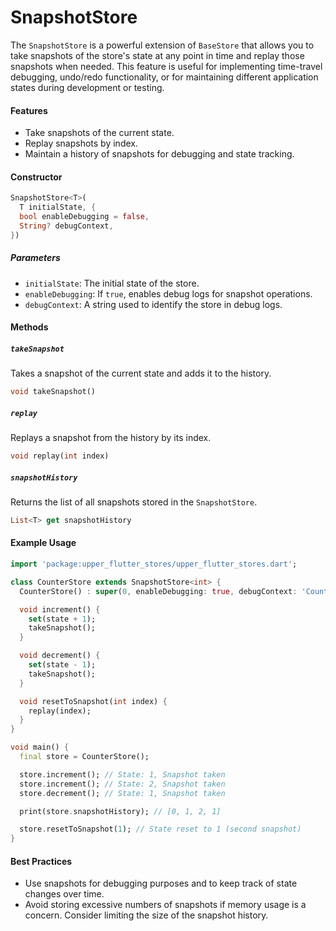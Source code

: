 # SnapshotStore

The `SnapshotStore` is a powerful extension of `BaseStore` that allows you to take snapshots of the store's state at any point in time and replay those snapshots when needed. This feature is useful for implementing time-travel debugging, undo/redo functionality, or for maintaining different application states during development or testing.

#### Features
- Take snapshots of the current state.
- Replay snapshots by index.
- Maintain a history of snapshots for debugging and state tracking.

#### Constructor
```dart
SnapshotStore<T>(
  T initialState, {
  bool enableDebugging = false,
  String? debugContext,
})
```

##### Parameters
- `initialState`: The initial state of the store.
- `enableDebugging`: If `true`, enables debug logs for snapshot operations.
- `debugContext`: A string used to identify the store in debug logs.

#### Methods

##### `takeSnapshot`
Takes a snapshot of the current state and adds it to the history.

```dart
void takeSnapshot()
```

##### `replay`
Replays a snapshot from the history by its index.

```dart
void replay(int index)
```

##### `snapshotHistory`
Returns the list of all snapshots stored in the `SnapshotStore`.

```dart
List<T> get snapshotHistory
```

#### Example Usage

```dart
import 'package:upper_flutter_stores/upper_flutter_stores.dart';

class CounterStore extends SnapshotStore<int> {
  CounterStore() : super(0, enableDebugging: true, debugContext: 'CounterStore');

  void increment() {
    set(state + 1);
    takeSnapshot();
  }

  void decrement() {
    set(state - 1);
    takeSnapshot();
  }

  void resetToSnapshot(int index) {
    replay(index);
  }
}

void main() {
  final store = CounterStore();

  store.increment(); // State: 1, Snapshot taken
  store.increment(); // State: 2, Snapshot taken
  store.decrement(); // State: 1, Snapshot taken

  print(store.snapshotHistory); // [0, 1, 2, 1]

  store.resetToSnapshot(1); // State reset to 1 (second snapshot)
}
```

#### Best Practices
- Use snapshots for debugging purposes and to keep track of state changes over time.
- Avoid storing excessive numbers of snapshots if memory usage is a concern. Consider limiting the size of the snapshot history.
